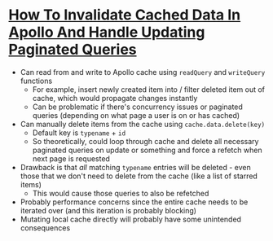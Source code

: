 # [How To Invalidate Cached Data In Apollo And Handle Updating Paginated Queries](https://medium.com/@martinseanhunt/how-to-invalidate-cached-data-in-apollo-and-handle-updating-paginated-queries-379e4b9e4698)

* Can read from and write to Apollo cache using `readQuery` and `writeQuery` functions
  * For example, insert newly created item into / filter deleted item out of cache, which would propagate changes instantly
  * Can be problematic if there's concurrency issues or paginated queries (depending on what page a user is on or has cached)
* Can manually delete items from the cache using `cache.data.delete(key)`
  * Default key is `typename` + `id`
  * So theoretically, could loop through cache and delete all necessary paginated queries on update or something and force a refetch when next page is requested
* Drawback is that _all_ matching `typename` entries will be deleted - even those that we don't need to delete from the cache (like a list of starred items)
  * This would cause those queries to also be refetched
* Probably performance concerns since the entire cache needs to be iterated over (and this iteration is probably blocking)
* Mutating local cache directly will probably have some unintended consequences